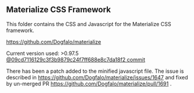 ## Materialize CSS Framework

This folder contains the CSS and Javascript for the Materialize CSS framework.

https://github.com/Dogfalo/materialize

Current version used: >0.97.5 [@09cd7116129c3f3b9879c24f7ff688e8c7da18f2 commit](https://github.com/Dogfalo/materialize/commit/09cd7116129c3f3b9879c24f7ff688e8c7da18f2)

There has been a patch added to the minified javascript file. The issue is described in https://github.com/Dogfalo/materialize/issues/1647 and fixed by un-merged PR https://github.com/Dogfalo/materialize/pull/1691 .
